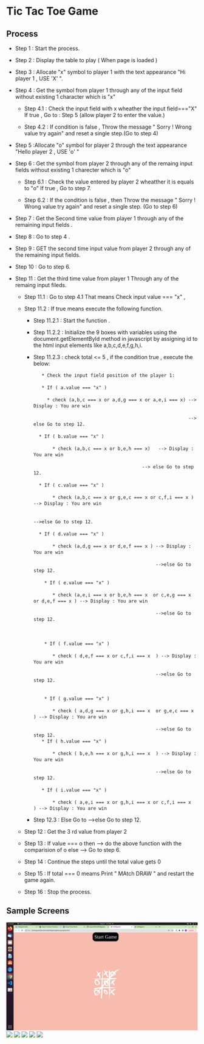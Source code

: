 # Tic Tac Toe Game #

## Process ##

* Step 1 : Start the process.

* Step 2 : Display the table to play ( When page is loaded )

* Step 3 : Allocate "x" symbol to player 1 with the text appearance "Hi player 1 , USE 'X' ".

* Step 4 : Get the symbol from player 1 through any of the  input field without existing 1 character which is "x"

     * Step 4.1 : Check the input field with x wheather the input field==="X" If true ,  Go to : Step 5 (allow player 2 to enter the value.)

     * Step 4.2 : If condition is false , Throw the message " Sorry ! Wrong value try again" and reset a single step.(Go to step 4)

* Step 5 :Allocate "o" symbol for player 2  through the text appearance "Hello player 2 , USE 'o' "

* Step 6 : Get the symbol from player 2 through any of the remaing  input fields  without existing 1 charecter which is "o"

     * Step 6.1 : Check the value entered by player 2 wheatther it is equals to "o" If true , Go to step 7.

     * Step 6.2 : If the condition is false , then Throw the message " Sorry ! Wrong value try again" and reset a single step. (Go to step 6)

* Step 7 : Get the Second time value from player 1 through any of the remaining input fields .

* Step 8 : Go to step 4 .

* Step 9 : GET the second time input value from player 2 through any of the remaining input fields.

* Step 10 : Go to step 6.

* Step 11 : Get the third time value from player 1 Through any of the remaing input fileds.

    * Step 11.1 : Go to step 4.1 That means Check input value === "x" ,

    * Step 11.2 : If true means execute the following function.
    
        * Step 11.2.1 : Start the function .

        * Step 11.2.2 : Initialize the 9 boxes with variables using the document.getElementById method in javascript
                        by assigning id to the html input elements like a,b,c,d,e,f,g,h,i.

        * Step 11.2.3 : check total <= 5 , if the condition true , execute the below:

                 * Check the input field position of the player 1:  

                 * If ( a.value === "x" ) 

                   * check (a,b,c === x or a,d,g === x or a,e,i === x) --> Display : You are win 

                                                                       --> else Go to step 12.

                * If ( b.value === "x" ) 

                     * check (a,b,c === x or b,e,h === x)   --> Display : You are win 

                                                      --> else Go to step 12.

                * If ( c.value === "x" ) 

                     * check (a,b,c === x or g,e,c === x or c,f,i === x ) --> Display : You are win 

                                                                          -->else Go to step 12.                                               

                * If ( d.value === "x" ) 

                     * check (a,d,g === x or d,e,f === x ) --> Display : You are win 

                                                           -->else Go to step 12.                                                                 

                  * If ( e.value === "x" ) 

                     * check (a,e,i === x or b,e,h === x  or c,e,g === x or d,e,f === x ) --> Display : You are win 

                                                           -->else Go to step 12.     


                  
                  * If ( f.value === "x" ) 

                     * check ( d,e,f === x or c,f,i === x  ) --> Display : You are win 

                                                           -->else Go to step 12.  


                  * If ( g.value === "x" ) 

                     * check ( a,d,g === x or g,h,i === x  or g,e,c === x ) --> Display : You are win 

                                                           -->else Go to step 12.                                                                                                                                        
                 * If ( h.value === "x" ) 

                     * check ( b,e,h === x or g,h,i === x  ) --> Display : You are win 

                                                           -->else Go to step 12.

                 * If ( i.value === "x" ) 

                     * check ( a,e,i === x or g,h,i === x or c,f,i === x  ) --> Display : You are win 

         * Step 12.3 : Else Go to                                                    -->else Go to step 12.


   *  Step 12 : Get the 3 rd value from player 2   

   * Step 13 : If value === o  then --> do the above function with the comparision of o else --> Go to step 6.

   * Step 14 : Continue the steps until the total value gets 0 

   * Step 15 : If total === 0 meams Print " MAtch DRAW " and restart the game again.

   * Step 16 : Stop the process.

## Sample Screens ##

<img src="gameLogic/images/demo1.png">

<img src="/home/guest/Documents/tiktikgame/gameLogic/images/demo2.png">

<img src="/home/guest/Documents/tiktikgame/gameLogic/images/demo3.png">

<img src="/home/guest/Documents/tiktikgame/gameLogic/images/demo4.png">

<img src="/home/guest/Documents/tiktikgame/gameLogic/images/demo5.png">

<img src="/home/guest/Documents/tiktikgame/gameLogic/images/demo6.png">
   







   

   
    













